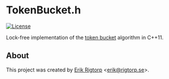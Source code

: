 # TokenBucket.h

[![License](https://img.shields.io/badge/license-MIT-blue.svg)](https://raw.githubusercontent.com/rigtorp/TokenBucket/master/LICENSE)

Lock-free implementation of the
[token bucket](https://en.wikipedia.org/wiki/Token_bucket) algorithm
in C++11.

## About

This project was created by [Erik Rigtorp](http://rigtorp.se)
<[erik@rigtorp.se](mailto:erik@rigtorp.se)>.
